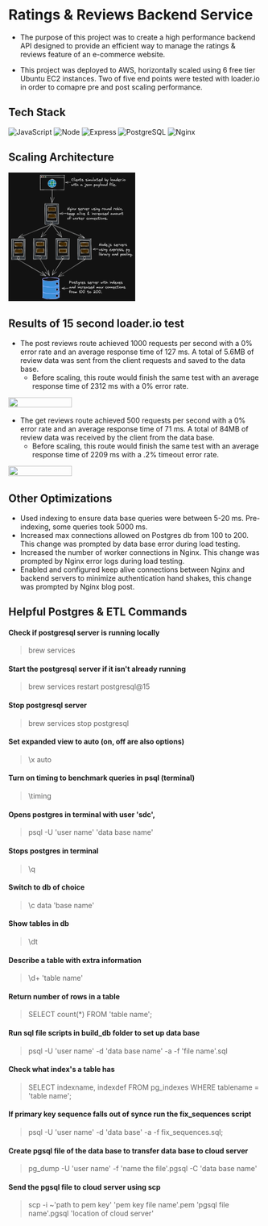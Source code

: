 # Ratings & Reviews Backend Service

- The purpose of this project was to create a high performance backend API designed to provide an efficient way to manage the ratings & reviews feature of an e-commerce website.

- This project was deployed to AWS, horizontally scaled using 6 free tier Ubuntu EC2 instances. Two of five end points were tested with loader.io in order to comapre pre and post scaling performance.

## Tech Stack
![JavaScript](https://img.shields.io/badge/JavaScript-F7DF1E?style=for-the-badge&logo=javascript&logoColor=black)
![Node](https://img.shields.io/badge/-Node-9ACD32?logo=node.js&logoColor=white&style=for-the-badge)
![Express](https://img.shields.io/badge/-Express-DCDCDC?logo=express&logoColor=black&style=for-the-badge)
![PostgreSQL](https://img.shields.io/badge/PostgreSQL-316192?style=for-the-badge&logo=postgresql&logoColor=white)
![Nginx](https://img.shields.io/badge/-Nginx-white?logo=nginx&logoColor=green&style=for-the-badge)

## Scaling Architecture
<img src="Scaling_Plan_Ratings_Reviews.png" width=50% height=50%>

## Results of 15 second loader.io test
- The post reviews route achieved 1000 requests per second with a 0% error rate and an average response time of 127 ms. A total of 5.6MB of review data was sent from the client requests and saved to the data base.
  - Before scaling, this route would finish the same test with an average response time of 2312 ms with a 0% error rate.
<img src="Final Post Review Demo SDC.gif" width=50% height=50%>

- The get reviews route achieved 500 requests per second with a 0% error rate and an average response time of 71 ms. A total of 84MB of review data was received by the client from the data base.
  - Before scaling, this route would finish the same test with an average response time of 2209 ms with a .2% timeout   error rate.
<img src="Final Get Reviews Demo SDC.gif" width=50% height=50%>

## Other Optimizations 
- Used indexing to ensure data base queries were between 5-20 ms. Pre-indexing, some queries took 5000 ms.
- Increased max connections allowed on Postgres db from 100 to 200. This change was prompted by data base error during load testing.
- Increased the number of worker connections in Nginx. This change was prompted by Nginx error logs during load testing.
- Enabled and configured keep alive connections between Nginx and backend servers to minimize authentication hand shakes, this change was prompted by Nginx blog post.

## Helpful Postgres & ETL Commands

#### Check if postgresql server is running locally
> brew services

#### Start the postgresql server if it isn't already running
> brew services restart postgresql@15

#### Stop postgresql server
> brew services stop postgresql

#### Set expanded view to auto (on, off are also options)
> \x auto

#### Turn on timing to benchmark queries in psql (terminal)
> \timing

#### Opens postgres in terminal with user 'sdc',
> psql -U 'user name' 'data base name'

#### Stops postgres in terminal
> \q

#### Switch to db of choice
> \c data 'base name'

#### Show tables in db
> \dt

#### Describe a table with extra information
> \d+ 'table name'

#### Return number of rows in a table
> SELECT count(*) FROM 'table name';

#### Run sql file scripts in build_db folder to set up data base
> psql -U 'user name' -d 'data base name' -a -f 'file name'.sql

#### Check what index's a table has
> SELECT indexname, indexdef FROM pg_indexes WHERE tablename = 'table name';

#### If primary key sequence falls out of synce run the fix_sequences script
> psql -U 'user name' -d 'data base' -a -f fix_sequences.sql;

#### Create pgsql file of the data base to transfer data base to cloud server
> pg_dump -U 'user name' -f 'name the file'.pgsql -C 'data base name'

#### Send the pgsql file to cloud server using scp
> scp -i ~'path to pem key' 'pem key file name'.pem 'pgsql file name'.pgsql 'location of cloud server'
